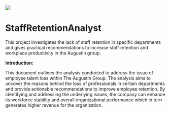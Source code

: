 ![](FrontPage.png)

# StaffRetentionAnalyst
This project investigates the lack of staff retention in specific departments and gives practical recommendations to increase staff retention and workplace productivity in the Augustin group.

**Introduction:**

This document outlines the analysis conducted to address the issue of employee talent loss within The Augustin Group. The analysis aims to uncover the reasons behind the loss of professionals in certain departments and provide actionable recommendations to improve employee retention. By identifying and addressing the underlying issues, the company can enhance its workforce stability and overall organizational performance which in turn generates higher revenue for the organization.


